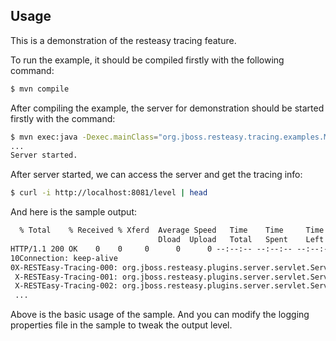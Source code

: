 ## Usage

This is a demonstration of the resteasy tracing feature.

To run the example, it should be compiled firstly with the following command:

```bash
$ mvn compile
```

After compiling the example, the server for demonstration should be started firstly with the command:

```bash
$ mvn exec:java -Dexec.mainClass="org.jboss.resteasy.tracing.examples.Main"
...
Server started.
```

After server started, we can access the server and get the tracing info:

```bash
$ curl -i http://localhost:8081/level | head
```

And here is the sample output:

```txt
  % Total    % Received % Xferd  Average Speed   Time    Time     Time  Current
                                 Dload  Upload   Total   Spent    Left  Speed
HTTP/1.1 200 OK    0    0     0      0      0 --:--:-- --:--:-- --:--:--     0
10Connection: keep-alive
0X-RESTEasy-Tracing-000: org.jboss.resteasy.plugins.server.servlet.Servlet3AsyncHttpRequest@4e5b611d START       [ ---- /  ---- ms |  ---- %] baseUri=[http://localhost:8081/] requestUri=[http://localhost:8081/level] method=[GET] authScheme=[n/a] accept=*/* accept-encoding=n/a accept-charset=n/a accept-language=n/a content-type=n/a content-length=n/a
 X-RESTEasy-Tracing-001: org.jboss.resteasy.plugins.server.servlet.Servlet3AsyncHttpRequest@4e5b611d START       [ ---- /  0.69 ms |  ---- %] Other request headers: Accept=[*/*] Host=[localhost:8081] User-Agent=[curl/7.54.0]
 X-RESTEasy-Tracing-002: org.jboss.resteasy.plugins.server.servlet.Servlet3AsyncHttpRequest@4e5b611d PRE-MATCH   [ 0.04 /  5.27 ms |  0.00 %] PreMatchRequest summary: 0 filters
 ...
```

Above is the basic usage of the sample. And you can modify the logging properties file in the sample to tweak the output level.

 


